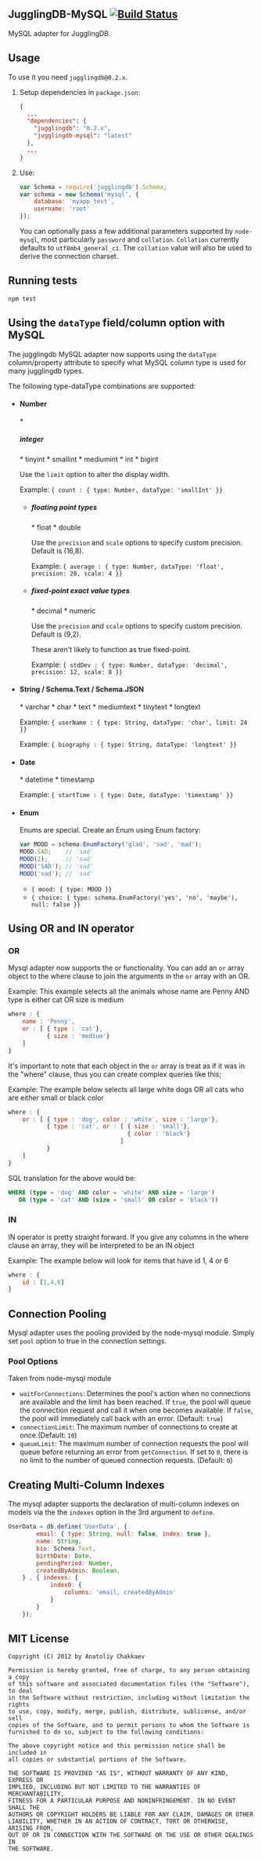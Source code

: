 ## JugglingDB-MySQL [![Build Status](https://travis-ci.org/jugglingdb/mysql-adapter.png)](https://travis-ci.org/jvskelton/mysql-adapter)

MySQL adapter for JugglingDB.

## Usage

To use it you need `jugglingdb@0.2.x`.

1. Setup dependencies in `package.json`:

    ```json
    {
      ...
      "dependencies": {
        "jugglingdb": "0.2.x",
        "jugglingdb-mysql": "latest"
      },
      ...
    }
    ```

2. Use:

    ```javascript
    var Schema = require('jugglingdb').Schema;
    var schema = new Schema('mysql', {
        database: 'myapp_test',
        username: 'root'
    });
    ```
    You can optionally pass a few additional parameters supported by `node-mysql`, most particularly `password` and `collation`. `Collation` currently defaults to `utf8mb4_general_ci`. The `collation` value will also be used to derive the connection charset.

## Running tests

    npm test
    
## Using the `dataType` field/column option with MySQL

The jugglingdb MySQL adapter now supports using the `dataType`  column/property attribute to specify what MySQL column type is used for many jugglingdb types.

The following type-dataType combinations are supported:
* <h4> Number </h4>
  * <h5> integer </h5>
     * tinyint
     * smallint
     * mediumint
     * int
     * bigint
     
     Use the `limit` option to alter the display width.

     Example:
      `{ count : { type: Number, dataType: 'smallInt' }}`

  * <h5> floating point types </h5>
     * float
     * double
     
     Use the `precision` and `scale` options to specify custom precision. Default is (16,8).

     Example:
      `{ average : { type: Number, dataType: 'float', precision: 20, scale: 4 }}`

  * <h5> fixed-point exact value types </h5>
     * decimal
     * numeric

     Use the `precision` and `scale` options to specify custom precision. Default is (9,2).
     
     These aren't likely to function as true fixed-point.
     
     Example:
      `{ stdDev : { type: Number, dataType: 'decimal', precision: 12, scale: 8 }}`

* <h4> String / Schema.Text / Schema.JSON </h4>
  * varchar
  * char
  * text
  * mediumtext
  * tinytext
  * longtext
  
  Example:
   `{ userName : { type: String, dataType: 'char', limit: 24 }}`

  Example:
   `{ biography : { type: String, dataType: 'longtext' }}`

* <h4> Date </h4>
  * datetime
  * timestamp
  
  Example:
   `{ startTime : { type: Date, dataType: 'timestamp' }}`

* <h4> Enum </h4>
  Enums are special.
  Create an Enum using Enum factory:
  
  ```javascript
  var MOOD = schema.EnumFactory('glad', 'sad', 'mad');
  MOOD.SAD;    // 'sad'
  MOOD(2);     // 'sad'
  MOOD('SAD'); // 'sad'
  MOOD('sad'); // 'sad'
  ```
  
  * `{ mood: { type: MOOD }}`
  * `{ choice: { type: schema.EnumFactory('yes', 'no', 'maybe'), null: false }}`

## Using OR and IN operator

### OR
Mysql adapter now supports the or functionality. You can add an `or` array object to the where clause to join the arguments in the `or` array with an OR.
    
Example:
This example selects all the animals whose name are Penny AND type is either cat OR size is medium

```javascript
where : {
    name : 'Penny',
    or : [ { type : 'cat'},
           { size : 'medium'}
    ]
}
```

It's important to note that each object in the `or` array is treat as if it was in the "where" clause, thus you can create complex queries like this;

Example:
The example below selects all large white dogs OR all cats who are either small or black color

```javascript
where : {
    or : [ { type : 'dog', color : 'white', size : 'large'},
           { type : 'cat', or : [ { size : 'small'},
                                  { color : 'black'}
                                ]
           }
    ]
}
```

SQL translation for the above would be:

```sql
WHERE (type = 'dog' AND color = 'white' AND size = 'large')
   OR (type = 'cat' AND (size = 'small' OR color = 'black'))
```

### IN

IN operator is pretty straight forward. If you give any columns in the where clause an array, they will be interpreted to be an IN object

Example:
The example below will look for items that have id 1, 4 or 6

```javascript
where : {
    id : [1,4,6]
}
```

## Connection Pooling
Mysql adapter uses the pooling provided by the node-mysql module. Simply set `pool` option to true in the connection settings.

### Pool Options
Taken from node-mysql module

* `waitForConnections`: Determines the pool's action when no connections are available and the limit has been reached. If `true`, the pool will queue the connection request and call it when one becomes available. If `false`, the pool will immediately call back with an error. (Default: `true`)
* `connectionLimit`: The maximum number of connections to create at once.(Default: `10`)
* `queueLimit`: The maximum number of connection requests the pool will queue before returning an error from `getConnection`. If set to `0`, there is no limit to the number of queued connection requests. (Default: `0`)

## Creating Multi-Column Indexes
The mysql adapter supports the declaration of multi-column indexes on models via the the `indexes` option in the 3rd argument to `define`. 

```javascript
UserData = db.define('UserData', {
        email: { type: String, null: false, index: true },
        name: String,
        bio: Schema.Text,
        birthDate: Date,
        pendingPeriod: Number,
        createdByAdmin: Boolean,
    } , { indexes: {
            index0: {
                columns: 'email, createdByAdmin'
            }
        }
    });
```

## MIT License

```text
Copyright (C) 2012 by Anatoliy Chakkaev

Permission is hereby granted, free of charge, to any person obtaining a copy
of this software and associated documentation files (the "Software"), to deal
in the Software without restriction, including without limitation the rights
to use, copy, modify, merge, publish, distribute, sublicense, and/or sell
copies of the Software, and to permit persons to whom the Software is
furnished to do so, subject to the following conditions:

The above copyright notice and this permission notice shall be included in
all copies or substantial portions of the Software.

THE SOFTWARE IS PROVIDED "AS IS", WITHOUT WARRANTY OF ANY KIND, EXPRESS OR
IMPLIED, INCLUDING BUT NOT LIMITED TO THE WARRANTIES OF MERCHANTABILITY,
FITNESS FOR A PARTICULAR PURPOSE AND NONINFRINGEMENT. IN NO EVENT SHALL THE
AUTHORS OR COPYRIGHT HOLDERS BE LIABLE FOR ANY CLAIM, DAMAGES OR OTHER
LIABILITY, WHETHER IN AN ACTION OF CONTRACT, TORT OR OTHERWISE, ARISING FROM,
OUT OF OR IN CONNECTION WITH THE SOFTWARE OR THE USE OR OTHER DEALINGS IN
THE SOFTWARE.
```
